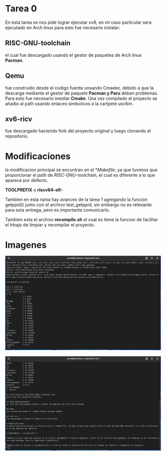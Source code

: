 # Tarea 0

En esta tarea se nos pide lograr ejecutar xv6, en mi caso particular sera ejecutado en Arch linux
para esto fue necesario instalar:

## RISC-GNU-toolchain
el cual fue descargado usando el gestor de paquetes de Arch linux **Pacman**.

## Qemu
fue construido desde el codigo fuente unsando Cmaeke, debido a que la descarga mediante el gestor de paquete **Pacman y Paru** deban problemas. Para esto fue necesario inestlar **Cmake**. Una vez compilado el proyecto se añadio al path usando enlaces simbolicos a la cartpete usr/bin.

## xv6-ricv
fue descargado haciendo fork del proyecto original y luego clonando el repositorio.

# Modificaciones
la modificacion principal se encuntran en el **Makefile*, ya que tuvimos que proporcionar el path de RISC-GNU-toolchain, el cual es diferente a lo que aparece por defecto.

**TOOLPREFIX = riscv64-elf-**

Tambien en esta rama hay avances de la tarea 1 agregando la funcion getppid() junto con el archivo test_getppid, sin embargo no es relevante para esta entrega, pero es importante comunicarlo.

Tambien esta el archivo **recompile.sh** el cual es tiene la funcion de facilitar el trbajo de limpiar y recompilar el proyecto.

# Imagenes

![](./imagenes/ls_foto.png)<br><br>
![](./imagenes/cat_foto.png)
